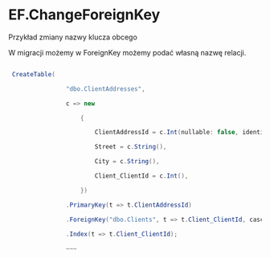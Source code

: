 # EF.ChangeForeignKey
Przykład zmiany nazwy klucza obcego

W migracji możemy w ForeignKey możemy podać własną nazwę relacji.

~~~ csharp

 CreateTable(

                "dbo.ClientAddresses",

                c => new

                    {

                        ClientAddressId = c.Int(nullable: false, identity: true),

                        Street = c.String(),

                        City = c.String(),

                        Client_ClientId = c.Int(),

                    })

                .PrimaryKey(t => t.ClientAddressId)

                .ForeignKey("dbo.Clients", t => t.Client_ClientId, cascadeDelete:true, name:"FK_Client_Address")

                .Index(t => t.Client_ClientId);
                
                ~~~

